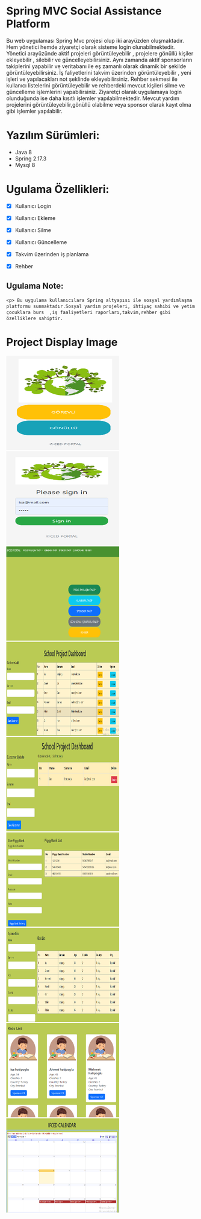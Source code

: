 # Spring MVC Social Assistance Platform

Bu web uygulaması Spring Mvc projesi olup iki arayüzden oluşmaktadır. Hem yönetici hemde ziyaretçi olarak sisteme login olunabilmektedir.
Yönetici arayüzünde aktif projeleri görüntüleyebilir , projelere gönüllü kişiler ekleyebilir , silebilir ve güncelleyebilirsiniz.
Aynı zamanda aktif sponsorların takiplerini yapabilir ve veritabanı ile eş zamanlı  olarak  dinamik bir şekilde görüntüleyebilirsiniz.
İş faliyetlerini takvim üzerinden görüntüleyebilir , yeni işleri ve yapılacakları not şeklinde ekleyebilirsiniz.
Rehber sekmesi ile  kullanıcı listelerini görüntüleyebilir ve rehberdeki mevcut kişileri silme ve güncelleme işlemlerini yapabilirsiniz.
Ziyaretçi olarak uygulamaya login olunduğunda ise daha kısıtlı işlemler yapılabilmektedir.
Mevcut yardım projelerini görüntüleyebilir,gönüllü olabilme veya  sponsor olarak kayıt olma gibi işlemler yapılabilir.

</p>

# Yazılım Sürümleri:
- Java 8
- Spring 2.17.3
- Mysql 8
    
# Ugulama Özellikleri:

- [x] Kullanıcı Login
- [x] Kullanıcı Ekleme
- [x] Kullanıcı Silme
- [x] Kullanıcı Güncelleme
- [x] Takvim üzerinden iş planlama
- [x] Rehber


## Ugulama Note:
```
<p> Bu uygulama kullanıcılara Spring altyapısı ile sosyal yardımlaşma platformu sunmaktadır.Sosyal yardım projeleri, ihtiyaç sahibi ve yetim çocuklara burs  ,iş faaliyetleri raporları,takvim,rehber gibi özelliklere sahiptir.

```


# Project Display Image
<p>

<img src="https://github.com/isahatipoglu74/Spring_MVC_Social_Assistance_Platform/blob/main/ifced_img/11.png" width="300" height="250" style="max-width:100%;"></a>
<img src="https://github.com/isahatipoglu74/Spring_MVC_Social_Assistance_Platform/blob/main/ifced_img/12.PNG" width="300" height="250" style="max-width:100%;"></a>
<img src="https://github.com/isahatipoglu74/Spring_MVC_Social_Assistance_Platform/blob/main/ifced_img/3.png" width="300" height="250" style="max-width:100%;"></a>
<img src="https://github.com/isahatipoglu74/Spring_MVC_Social_Assistance_Platform/blob/main/ifced_img/4.png" width="300" height="250" style="max-width:100%;"></a>
<img src="https://github.com/isahatipoglu74/Spring_MVC_Social_Assistance_Platform/blob/main/ifced_img/5.png" width="300" height="250" style="max-width:100%;"></a>
<img src="https://github.com/isahatipoglu74/Spring_MVC_Social_Assistance_Platform/blob/main/ifced_img/6.png" width="300" height="250" style="max-width:100%;"></a>
<img src="https://github.com/isahatipoglu74/Spring_MVC_Social_Assistance_Platform/blob/main/ifced_img/7.png" width="300" height="250" style="max-width:100%;"></a>
<img src="https://github.com/isahatipoglu74/Spring_MVC_Social_Assistance_Platform/blob/main/ifced_img/8.png" width="300" height="250" style="max-width:100%;"></a>
<img src="https://github.com/isahatipoglu74/Spring_MVC_Social_Assistance_Platform/blob/main/ifced_img/9.png" width="300" height="250" style="max-width:100%;"></a>
</p>

